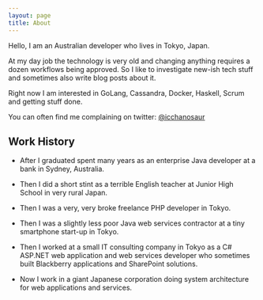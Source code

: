 ```yaml
---
layout: page
title: About
---
```


Hello, I am an Australian developer who lives in Tokyo, Japan.

At my day job the technology is very old and changing anything requires a dozen workflows being approved. 
So I like to investigate new-ish tech stuff and sometimes also write blog posts about it.

Right now I am interested in GoLang, Cassandra, Docker, Haskell, Scrum and getting stuff done.

You can often find me complaining on twitter: [@icchanosaur](http://twitter.com/icchanosaur")

## Work History

- After I graduated spent many years as an enterprise Java developer at a bank in Sydney, Australia.

- Then I did a short stint as a terrible English teacher at Junior High School in very rural Japan.

- Then I was a very, very broke freelance PHP developer in Tokyo.

- Then I was a slightly less poor Java web services contractor at a tiny smartphone start-up in Tokyo.

- Then I worked at a small IT consulting company in Tokyo as a C# ASP.NET web application and web services developer who sometimes built Blackberry applications and SharePoint solutions.

- Now I work in a giant Japanese corporation doing system architecture for web applications and services.
